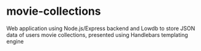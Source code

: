 # movie-collections
Web application using Node.js/Express backend and Lowdb to store JSON data of users movie collections, presented using Handlebars templating engine

